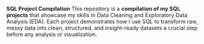 **SQL Project Compilation**
This repository is a **compilation of my SQL projects** that showcase my skills in Data Cleaning and Exploratory Data Analysis (EDA).
Each project demonstrates how I use SQL to transform raw, messy data into clean, structured, and insight-ready datasets a crucial step before any analysis or visualization.
